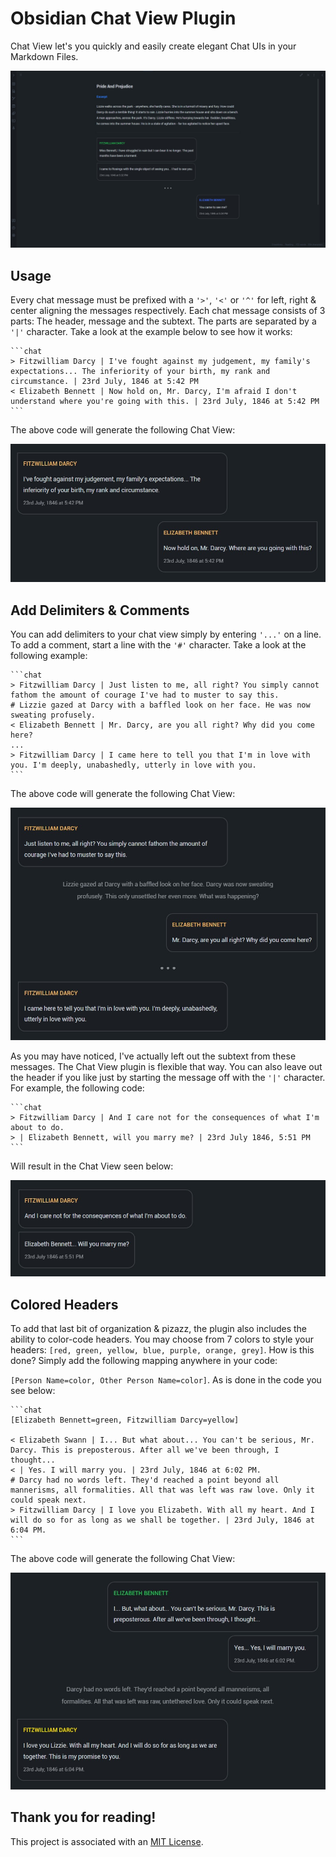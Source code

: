 # Obsidian Chat View Plugin
Chat View let's you quickly and easily create elegant Chat UIs in your Markdown Files.

![Obsidian Chat View Overview](images/obsidian_chatview_plugin.jpg)

## Usage

Every chat message must be prefixed with a `'>'`, `'<'` or `'^'` for left, right & center aligning the messages respectively. Each chat message consists of 3 parts: The header, message and the subtext. The parts are separated by a `'|'` character. Take a look at the example below to see how it works:
~~~
```chat
> Fitzwilliam Darcy | I've fought against my judgement, my family's expectations... The inferiority of your birth, my rank and circumstance. | 23rd July, 1846 at 5:42 PM
< Elizabeth Bennett | Now hold on, Mr. Darcy, I'm afraid I don't understand where you're going with this. | 23rd July, 1846 at 5:42 PM
```
~~~
The above code will generate the following Chat View:

![Chat View Preview 1](images/chatview_preview1.jpg)

## Add Delimiters & Comments
You can add delimiters to your chat view simply by entering `'...'` on a line. To add a comment, start a line with the `'#'` character. Take a look at the following example:

~~~
```chat
> Fitzwilliam Darcy | Just listen to me, all right? You simply cannot fathom the amount of courage I've had to muster to say this.
# Lizzie gazed at Darcy with a baffled look on her face. He was now sweating profusely.
< Elizabeth Bennett | Mr. Darcy, are you all right? Why did you come here?
...
> Fitzwilliam Darcy | I came here to tell you that I'm in love with you. I'm deeply, unabashedly, utterly in love with you.
```
~~~

The above code will generate the following Chat View:

![Chat View Preview 2](images/chatview_preview2.jpg)

As you may have noticed, I've actually left out the subtext from these messages. The Chat View plugin is flexible that way. You can also leave out the header if you like just by starting the message off with the `'|'` character. For example, the following code:

~~~
```chat
> Fitzwilliam Darcy | And I care not for the consequences of what I'm about to do.
> | Elizabeth Bennett, will you marry me? | 23rd July 1846, 5:51 PM
```
~~~

Will result in the Chat View seen below:

![Chat View Preview 3](images/chatview_preview3.jpg)

## Colored Headers
To add that last bit of organization & pizazz, the plugin also includes the ability to color-code headers. You may choose from 7 colors to style your headers: `[red, green, yellow, blue, purple, orange, grey]`. How is this done? Simply add the following mapping anywhere in your code:

`[Person Name=color, Other Person Name=color]`. As is done in the code you see below:

~~~
```chat
[Elizabeth Bennett=green, Fitzwilliam Darcy=yellow]

< Elizabeth Swann | I... But what about... You can't be serious, Mr. Darcy. This is preposterous. After all we've been through, I thought...
< | Yes. I will marry you. | 23rd July, 1846 at 6:02 PM.
# Darcy had no words left. They'd reached a point beyond all mannerisms, all formalities. All that was left was raw love. Only it could speak next.
> Fitzwilliam Darcy | I love you Elizabeth. With all my heart. And I will do so for as long as we shall be together. | 23rd July, 1846 at 6:04 PM.
```
~~~

The above code will generate the following Chat View:

![Chat View Preview 4](images/chatview_preview4.jpg)


## Thank you for reading!

This project is associated with an [MIT License](LICENSE).